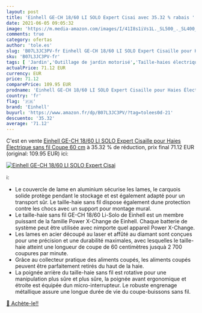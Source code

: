 ```yaml
---
layout: post
title: 'Einhell GE-CH 18/60 LI SOLO Expert Cisai avec 35.32 % rabais '
date: 2021-06-05 09:05:32
image: 'https://m.media-amazon.com/images/I/41I8s1iVs1L._SL500_._SL400_.jpg'
comments: true
category: ofertas
author: 'tole.es'
slug: 'B07L3JC3PV-fr Einhell GE-CH 18/60 LI SOLO Expert Cisaille pour Haies...'
sku: 'B07L3JC3PV-fr'
tags: [ 'Jardin','Outillage de jardin motorisé','Taille-haies électriques','Tondeuses et outillage de jardin motorisé','einhell', ]
actualPrice: 71.12 EUR
currency: EUR
price: 71.12
comparePrice: 109.95 EUR
prodname: 'Einhell GE-CH 18/60 LI SOLO Expert Cisaille pour Haies Électrique sans fil Coupe 60 cm'
country: 'fr'
flag: '🇫🇷'
brand: 'Einhell'
buyurl: 'https://www.amazon.fr/dp/B07L3JC3PV/?tag=tolees0d-21'
descuento: '35.32'
average: '71.12'
---
```


C'est en vente [Einhell GE-CH 18/60 LI SOLO Expert Cisaille pour Haies Électrique sans fil Coupe 60 cm](https://www.amazon.fr/dp/B07L3JC3PV/?tag=tolees0d-21)  à  35.32 % de réduction, prix final  71.12 EUR (original: 109.95 EUR) ici:

[![Einhell GE-CH 18/60 LI SOLO Expert Cisai](https://m.media-amazon.com/images/I/41I8s1iVs1L._SL500_._SL400_.jpg)](https://www.amazon.fr/dp/B07L3JC3PV/?tag=tolees0d-21)

ℹ️:

- Le couvercle de lame en aluminium sécurise les lames, le carquois solide protège pendant le stockage et est également adapté pour un transport sûr. Le taille-haie sans fil dispose également dune protection contre les chocs avec un support pour montage mural.
- Le taille-haie sans fil GE-CH 18/60 Li-Solo de Einhell est un membre puissant de la famille Power X-Change de Einhell. Chaque batterie de système peut être utilisée avec nimporte quel appareil Power X-Change.
- Les lames en acier découpé au laser et affûté au diamant sont conçues pour une précision et une durabilité maximales, avec lesquelles le taille-haie atteint une longueur de coupe de 60 centimètres jusquà 2 700 coupures par minute.
- Grâce au collecteur pratique des aliments coupés, les aliments coupés peuvent être parfaitement retirés du haut de la haie.
- La poignée arrière du taille-haie sans fil est rotative pour une manipulation plus sûre et plus sûre, la poignée avant ergonomique et étroite est équipée dun micro-interrupteur. Le robuste engrenage métallique assure une longue durée de vie du coupe-buissons sans fil.

[🛒 Achète-le!!](https://www.amazon.fr/dp/B07L3JC3PV/?tag=tolees0d-21)
